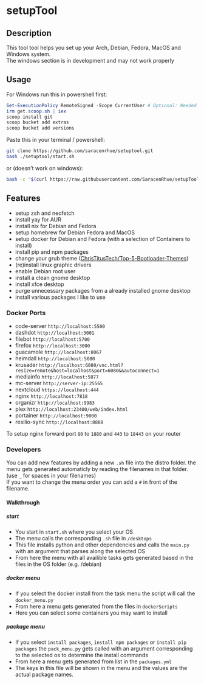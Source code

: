 # setupTool

## Description

This tool tool helps you set up your Arch, Debian, Fedora, MacOS and Windows system.<br>
The windows section is in development and may not work properly<br>

## Usage

For Windows run this in powershell first:

```powershell
Set-ExecutionPolicy RemoteSigned -Scope CurrentUser # Optional: Needed to run a remote script the first time
irm get.scoop.sh | iex
scoop install git
scoop bucket add extras
scoop bucket add versions
```

Paste this in your terminal / powershell:

```bash
git clone https://github.com/saracenrhue/setuptool.git
bash ./setuptool/start.sh
```

or (doesn't work on windows):

```bash
bash -c "$(curl https://raw.githubusercontent.com/SaracenRhue/setupTool/main/cstart.sh)"
```

## Features

* setup zsh and neofetch
* install yay for AUR
* install nix for Debian and Fedora
* setup homebrew for Debian Fedora and MacOS
* setup docker for Debian and Fedora (with a selection of Containers to install)
* install pip and npm packages
* change your grub theme ([ChrisTitusTech/Top-5-Bootloader-Themes](https://github.com/ChrisTitusTech/Top-5-Bootloader-Themes))
* (re)install linux graphic drivers
* enable Debian root user
* install a clean gnome desktop
* install xfce desktop
* purge unnecessary packages from a already installed gnome desktop
* install various packages I like to use

### Docker Ports

* code-server `http://localhost:5500`
* dashdot `http://localhost:3001`
* filebot `http://localhost:5700`
* firefox `http://localhost:3000`
* guacamole `http://localhost:8067`
* heimdall `http://localhost:5080`
* krusader `http://localhost:6080/vnc.html?resize=remote&host=localhost&port=6080&&autoconnect=1`
* mediainfo `http://localhost:5877`
* mc-server `http://server-ip:25565`
* nextcloud `https://localhost:444`
* nginx `http://localhost:7818`
* organizr `http://localhost:9983`
* plex `http://localhost:23400/web/index.html`
* portainer `http://localhost:9000`
* resilio-sync `http://localhost:8888`

To setup nginx forward port `80` to `1880` and `443` to `18443` on your router

### Developers

You can add new features by adding a new `.sh` file into the distro folder.
the menu gets generated automaticly by reading the filenames in that folder.
(use `_` for spaces in your filenames)<br>
If you want to change the menu order you can add a `#` in front of the filename.

#### Walkthrough

##### start

* You start in `start.sh` where you select your OS
* The menu calls the corresponding `.sh` file in `/desktops`
* This file installs python and other dependencies and calls the `main.py` with an argument that parses along the selected OS
* From here the menu with all availible tasks gets generated based in the files in the OS folder (e.g. /debian)

##### docker menu

* If you select the docker install from the task menu the script will call the `docker_menu.py`
* From here a menu gets generated from the files in `dockerScripts`
* Here you can select some containers you may want to install

##### package menu

* If you select `install packages`, `install npm packages` or `install pip packages` the `pack_menu.py` gets called with an argument corresponding to the selected os to determine the install commands
* From here a menu gets generated from list in the `packages.yml`
* The keys in this file will be shown in the menu and the values are the actual package names.
